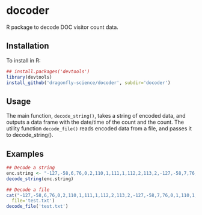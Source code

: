 docoder
==========

R package to decode DOC visitor count data.

Installation
------------

To install in R:
```r
## install.packages('devtools')
library(devtools)
install_github('dragonfly-science/docoder', subdir='docoder')
```

Usage
-----

The main function, `decode_string()`, takes a string of encoded
data, and outputs a data frame with the date/time of the count and the count. 
The utility function `decode_file()` reads encoded data from a file, and passes it to
decode_string().

Examples
--------

```r
## Decode a string
enc.string <- "-127,-58,6,76,0,2,110,1,111,1,112,2,113,2,-127,-58,7,76,0,1,110,1,111,1"
decode_string(enc.string)

## Decode a file
cat("-127,-58,6,76,0,2,110,1,111,1,112,2,113,2,-127,-58,7,76,0,1,110,1,111,1", 
  file='test.txt')
decode_file('test.txt')
```
